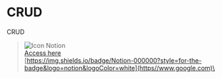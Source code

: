 # CRUD
CRUD

> ![Icon Notion](https://img.shields.io/badge/Notion-000000?style=for-the-badge&logo=notion&logoColor=white)\
> [Access here](https://www.google.coms) \
> [https://img.shields.io/badge/Notion-000000?style=for-the-badge&logo=notion&logoColor=white](https//www.google.com)\
